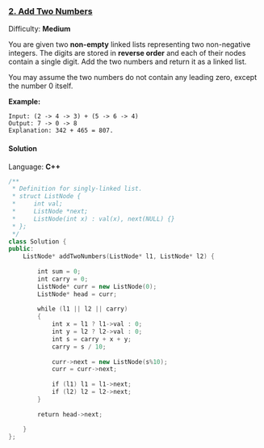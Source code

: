 ### [2\. Add Two Numbers](https://leetcode.com/problems/add-two-numbers/)

Difficulty: **Medium**


You are given two **non-empty** linked lists representing two non-negative integers. The digits are stored in **reverse order** and each of their nodes contain a single digit. Add the two numbers and return it as a linked list.

You may assume the two numbers do not contain any leading zero, except the number 0 itself.

**Example:**

```
Input: (2 -> 4 -> 3) + (5 -> 6 -> 4)
Output: 7 -> 0 -> 8
Explanation: 342 + 465 = 807.
```


#### Solution

Language: **C++**

```c++
/**
 * Definition for singly-linked list.
 * struct ListNode {
 *     int val;
 *     ListNode *next;
 *     ListNode(int x) : val(x), next(NULL) {}
 * };
 */
class Solution {
public:
    ListNode* addTwoNumbers(ListNode* l1, ListNode* l2) {
        
        int sum = 0;
        int carry = 0;
        ListNode* curr = new ListNode(0);
        ListNode* head = curr;
        
        while (l1 || l2 || carry)
        {
            int x = l1 ? l1->val : 0;
            int y = l2 ? l2->val : 0;
            int s = carry + x + y;
            carry = s / 10;
​
            curr->next = new ListNode(s%10);
            curr = curr->next;
            
            if (l1) l1 = l1->next;
            if (l2) l2 = l2->next;
        }
        
        return head->next;
        
    }
};
```
